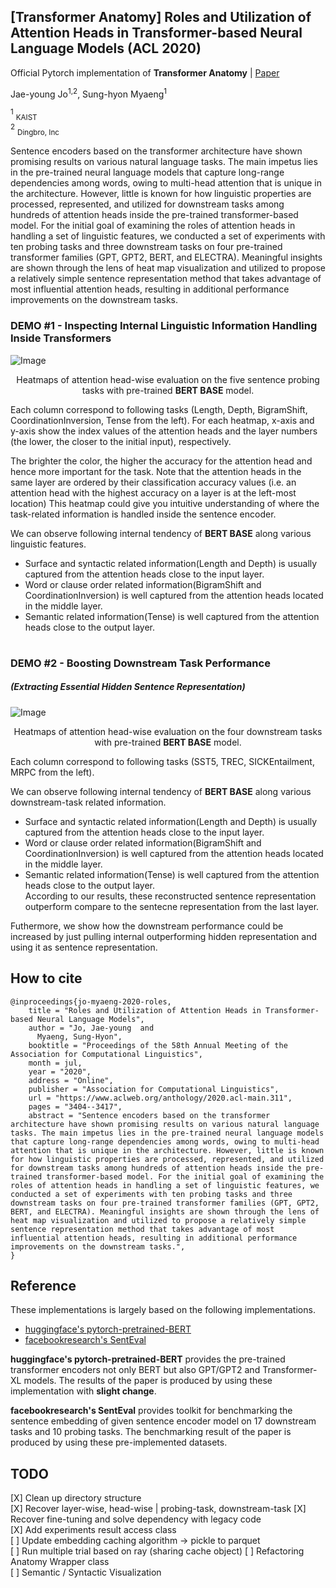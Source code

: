## [Transformer Anatomy] Roles and Utilization of Attention Heads in Transformer-based Neural Language Models (ACL 2020)  

Official Pytorch implementation of **Transformer Anatomy** | [Paper](https://www.aclweb.org/anthology/2020.acl-main.311/)  

Jae-young Jo<sup>1,2</sup>, Sung-hyon Myaeng<sup>1</sup>  

<sup>1</sup> <sub>KAIST</sub>  
<sup>2</sup> <sub>Dingbro, Inc</sub>  


Sentence encoders based on the transformer architecture have shown promising results on various natural language tasks. The main impetus lies in the pre-trained neural language models that capture long-range dependencies among words, owing to multi-head attention that is unique in the architecture. However, little is known for how linguistic properties are processed, represented, and utilized for downstream tasks among hundreds of attention heads inside the pre-trained transformer-based model. For the initial goal of examining the roles of attention heads in handling a set of linguistic features, we conducted a set of experiments with ten probing tasks and three downstream tasks on four pre-trained transformer families (GPT, GPT2, BERT, and ELECTRA). Meaningful insights are shown through the lens of heat map visualization and utilized to propose a relatively simple sentence representation method that takes advantage of most influential attention heads, resulting in additional performance improvements on the downstream tasks.


### DEMO #1 - Inspecting Internal Linguistic Information Handling Inside Transformers  

![Image](https://github.com/heartcored98/Transformer_Anatomy/blob/master/imgs/showcase1.png?raw=true)

<p align="center"> 
  Heatmaps of attention head-wise evaluation on the five sentence probing tasks with pre-trained <b>BERT BASE</b> model.   
</p>  

  Each column correspond to following tasks (Length, Depth, BigramShift, CoordinationInversion, Tense from the left). For each heatmap, x-axis and y-axis show the index values of the attention heads and the layer numbers (the lower, the closer to the initial input), respectively. 
  
  The brighter the color, the higher the accuracy for the attention head and hence more important for the task. Note that the attention heads in the same layer are ordered by their classification accuracy values (i.e. an attention head with the highest accuracy on a layer is at the left-most location) This heatmap could give you intuitive understanding of where the task-related information is handled inside the sentence encoder. 
  
We can observe following internal tendency of **BERT BASE** along various linguistic features.  
- Surface and syntactic related information(Length and Depth) is usually captured from the attention heads close to the input layer.  
- Word or clause order related information(BigramShift and CoordinationInversion) is well captured from the attention heads located in the middle layer. 
- Semantic related information(Tense) is well captured from the attention heads close to the output layer.  

#  

### DEMO #2 - Boosting Downstream Task Performance  
##### (Extracting Essential Hidden Sentence Representation)    

![Image](https://github.com/heartcored98/Transformer_Anatomy/blob/master/imgs/showcase2_downstream_heatmap.png?raw=true)

<p align="center"> 
  Heatmaps of attention head-wise evaluation on the four downstream tasks with pre-trained <b>BERT BASE</b> model.   
</p>  

Each column correspond to following tasks (SST5, TREC, SICKEntailment, MRPC from the left). 

We can observe following internal tendency of **BERT BASE** along various downstream-task related information.  
- Surface and syntactic related information(Length and Depth) is usually captured from the attention heads close to the input layer.  
- Word or clause order related information(BigramShift and CoordinationInversion) is well captured from the attention heads located in the middle layer. 
- Semantic related information(Tense) is well captured from the attention heads close to the output layer.  
   According to our results, these reconstructed sentence representation outperform compare to the sentecne representation from the last layer.      

Futhermore, we show how the downstream performance could be increased by just pulling internal outperforming hidden representation and using it as sentence representation. 

## How to cite  
```
@inproceedings{jo-myaeng-2020-roles,
    title = "Roles and Utilization of Attention Heads in Transformer-based Neural Language Models",
    author = "Jo, Jae-young  and
      Myaeng, Sung-Hyon",
    booktitle = "Proceedings of the 58th Annual Meeting of the Association for Computational Linguistics",
    month = jul,
    year = "2020",
    address = "Online",
    publisher = "Association for Computational Linguistics",
    url = "https://www.aclweb.org/anthology/2020.acl-main.311",
    pages = "3404--3417",
    abstract = "Sentence encoders based on the transformer architecture have shown promising results on various natural language tasks. The main impetus lies in the pre-trained neural language models that capture long-range dependencies among words, owing to multi-head attention that is unique in the architecture. However, little is known for how linguistic properties are processed, represented, and utilized for downstream tasks among hundreds of attention heads inside the pre-trained transformer-based model. For the initial goal of examining the roles of attention heads in handling a set of linguistic features, we conducted a set of experiments with ten probing tasks and three downstream tasks on four pre-trained transformer families (GPT, GPT2, BERT, and ELECTRA). Meaningful insights are shown through the lens of heat map visualization and utilized to propose a relatively simple sentence representation method that takes advantage of most influential attention heads, resulting in additional performance improvements on the downstream tasks.",
}
```

## Reference  
These implementations is largely based on the following implementations. 
- [huggingface's pytorch-pretrained-BERT](https://github.com/huggingface/pytorch-pretrained-BERT)  
- [facebookresearch's SentEval](https://github.com/facebookresearch/SentEval)  

**huggingface's pytorch-pretrained-BERT**  provides the pre-trained transformer encoders not only BERT but also GPT/GPT2 and Transformer-XL models. The results of the paper is produced by using these implementation with **slight change**.  

**facebookresearch's SentEval** provides toolkit for benchmarking the sentence embedding of given sentence encoder model on 17 downstream tasks and 10 probing tasks. The benchmarking result of the paper is produced by using these pre-implemented datasets.


## TODO 
[X] Clean up directory structure  
[X] Recover layer-wise, head-wise | probing-task, downstream-task 
[X] Recover fine-tuning and solve dependency with legacy code  
[X] Add experiments result access class   
[ ] Update embedding caching algorithm -> pickle to parquet  
[ ] Run multiple trial based on ray (sharing cache object)
[ ] Refactoring Anatomy Wrapper class  
[ ] Semantic / Syntactic Visualization  
